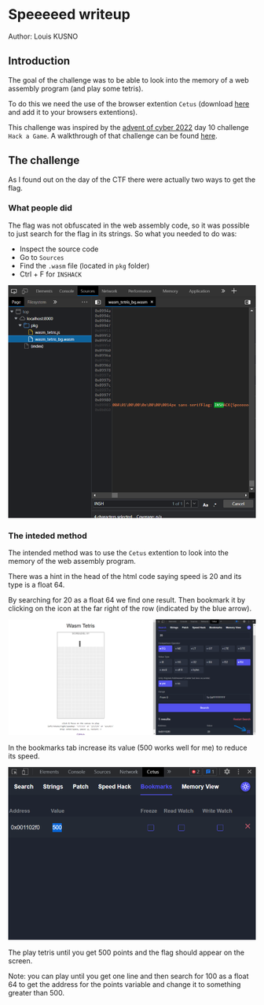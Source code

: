 # Speeeeed writeup
Author: Louis KUSNO

## Introduction

The goal of the challenge was to be able to look into the memory of a web assembly program (and play some tetris).

To do this we need the use of the browser extention `Cetus` (download [here](https://github.com/Qwokka/Cetus) and add it to your browsers extentions).

This challenge was inspired by the [advent of cyber 2022](https://tryhackme.com/room/adventofcyber4) day 10 challenge `Hack a Game`. A walkthrough of that challenge can be found [here](https://www.youtube.com/watch?v=_ej3yMF31zg).

## The challenge 

As I found out on the day of the CTF there were actually two ways to get the flag.

### What people did

The flag was not obfuscated in the web assembly code, so it was possible to just search for the flag in its strings. So what you needed to do was:

- Inspect the source code
- Go to `Sources`
- Find the `.wasm` file (located in `pkg` folder)
- Ctrl + F for `INSHACK`

![method_1](./img/img1.png)

### The inteded method

The intended method was to use the `Cetus` extention to look into the memory of the web assembly program.

There was a hint in the head of the html code saying speed is 20 and its type is a float 64.

By searching for 20 as a float 64 we find one result. Then bookmark it by clicking on the icon at the far right of the row (indicated by the blue arrow).

![using_cetus_1](./img/img2.png)

In the bookmarks tab increase its value (500 works well for me) to reduce its speed.

![using_cetus_2](./img/img3.png)

The play tetris until you get 500 points and the flag should appear on the screen.

Note: you can play until you get one line and then search for 100 as a float 64 to get the address for the points variable and change it to something greater than 500.
